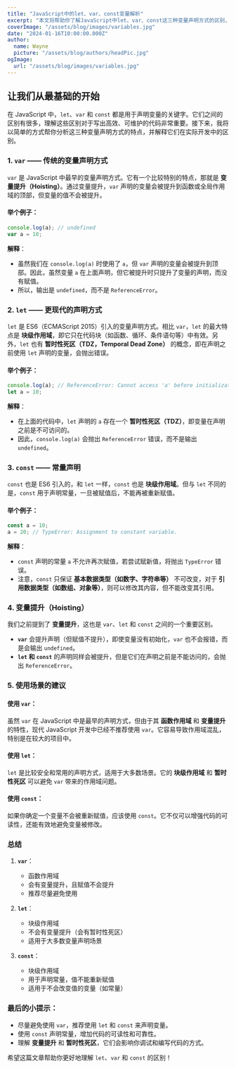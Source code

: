 ```yaml
---
title: "JavaScript中的let、var、const变量解析"
excerpt: "本文将帮助你了解JavaScript中let、var、const这三种变量声明方式的区别，并深入探讨它们的作用域、提升（Hoisting）等概念。无论你是初学者还是有经验的开发者，这篇文章都会帮助你更好地掌握这三种声明方式。"
coverImage: "/assets/blog/images/variables.jpg"
date: "2024-01-16T10:00:00.000Z"
author:
  name: Wayne
  picture: "/assets/blog/authors/headPic.jpg"
ogImage:
  url: "/assets/blog/images/variables.jpg"
---
```


## 让我们从最基础的开始

在 JavaScript 中，`let`、`var` 和 `const` 都是用于声明变量的关键字。它们之间的区别有很多，理解这些区别对于写出高效、可维护的代码非常重要。接下来，我将以简单的方式帮你分析这三种变量声明方式的特点，并解释它们在实际开发中的区别。

### 1. `var` —— 传统的变量声明方式

`var` 是 JavaScript 中最早的变量声明方式。它有一个比较特别的特点，那就是 **变量提升（Hoisting）**。通过变量提升，`var` 声明的变量会被提升到函数或全局作用域的顶部，但变量的值不会被提升。

#### 举个例子：

```javascript
console.log(a); // undefined
var a = 10;
```

**解释**：

* 虽然我们在 `console.log(a)` 时使用了 `a`，但 `var` 声明的变量会被提升到顶部。因此，虽然变量 `a` 在上面声明，但它被提升时只提升了变量的声明，而没有赋值。
* 所以，输出是 `undefined`，而不是 `ReferenceError`。

### 2. `let` —— 更现代的声明方式

`let` 是 ES6（ECMAScript 2015）引入的变量声明方式。相比 `var`，`let` 的最大特点是 **块级作用域**，即它只在代码块（如函数、循环、条件语句等）中有效。另外，`let` 也有 **暂时性死区（TDZ，Temporal Dead Zone）** 的概念，即在声明之前使用 `let` 声明的变量，会抛出错误。

#### 举个例子：

```javascript
console.log(a); // ReferenceError: Cannot access 'a' before initialization
let a = 10;
```

**解释**：

* 在上面的代码中，`let` 声明的 `a` 存在一个 **暂时性死区（TDZ）**，即变量在声明之前是不可访问的。
* 因此，`console.log(a)` 会抛出 `ReferenceError` 错误，而不是输出 `undefined`。

### 3. `const` —— 常量声明

`const` 也是 ES6 引入的，和 `let` 一样，`const` 也是 **块级作用域**。但与 `let` 不同的是，`const` 用于声明常量，一旦被赋值后，不能再被重新赋值。

#### 举个例子：

```javascript
const a = 10;
a = 20; // TypeError: Assignment to constant variable.
```

**解释**：

* `const` 声明的常量 `a` 不允许再次赋值，若尝试赋新值，将抛出 `TypeError` 错误。
* 注意，`const` 只保证 **基本数据类型（如数字、字符串等）** 不可改变，对于 **引用数据类型（如数组、对象等）**，则可以修改其内容，但不能改变其引用。

### 4. 变量提升（Hoisting）

我们之前提到了 **变量提升**，这也是 `var`、`let` 和 `const` 之间的一个重要区别。

* **`var`** 会提升声明（但赋值不提升），即使变量没有初始化，`var` 也不会报错，而是会输出 `undefined`。
* **`let` 和 `const`** 的声明同样会被提升，但是它们在声明之前是不能访问的，会抛出 `ReferenceError`。

### 5. 使用场景的建议

#### 使用 `var`：

虽然 `var` 在 JavaScript 中是最早的声明方式，但由于其 **函数作用域** 和 **变量提升** 的特性，现代 JavaScript 开发中已经不推荐使用 `var`。它容易导致作用域混乱，特别是在较大的项目中。

#### 使用 `let`：

`let` 是比较安全和常用的声明方式，适用于大多数场景。它的 **块级作用域** 和 **暂时性死区** 可以避免 `var` 带来的作用域问题。

#### 使用 `const`：

如果你确定一个变量不会被重新赋值，应该使用 `const`。它不仅可以增强代码的可读性，还能有效地避免变量被修改。

### 总结

1. **`var`**：

   * 函数作用域
   * 会有变量提升，且赋值不会提升
   * 推荐尽量避免使用

2. **`let`**：

   * 块级作用域
   * 不会有变量提升（会有暂时性死区）
   * 适用于大多数变量声明场景

3. **`const`**：

   * 块级作用域
   * 用于声明常量，值不能重新赋值
   * 适用于不会改变值的变量（如常量）

### 最后的小提示：

* 尽量避免使用 `var`，推荐使用 `let` 和 `const` 来声明变量。
* 使用 `const` 声明常量，增加代码的可读性和可靠性。
* 理解 **变量提升** 和 **暂时性死区**，它们会影响你调试和编写代码的方式。

希望这篇文章帮助你更好地理解 `let`、`var` 和 `const` 的区别！
